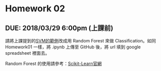 # Homework 02

## DUE: 2018/03/29 6:00pm (上課前)

請將上課提到的[SVM的範例](https://bit.ly/2I2g8eC)改成用 Random Forest 來做 Classification。如同 Homework01 一樣，將 .ipynb 上傳至 GitHub 後，將 url 填到 google spreadsheet 裡面去。

Random Forest 的使用請參考：[Scikit-Learn官網](http://scikit-learn.org/stable/modules/generated/sklearn.ensemble.RandomForestClassifier.html)
